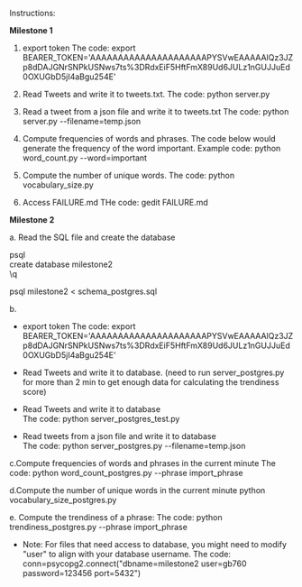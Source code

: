 Instructions:

**Milestone 1**

1. export token
The code:
export BEARER_TOKEN='AAAAAAAAAAAAAAAAAAAAAPYSVwEAAAAAlQz3JZp8dDAJGNrSNPkUSNws7ts%3DRdxEiF5HftFmX89Ud6JULz1nGUJJuEd0OXUGbD5jI4aBgu254E'

2. Read Tweets and write it to tweets.txt. 
The code:
python server.py

3. Read a tweet from a json file and write it to tweets.txt
The code:
python server.py --filename=temp.json

4. Compute frequencies of words and phrases. 
The code below would generate the frequency of the word important.
Example code:
python word_count.py --word=important

5. Compute the number of unique words.
The code:
python vocabulary_size.py

6. Access FAILURE.md
THe code:
gedit FAILURE.md 

**Milestone 2**

a. Read the SQL file and create the database

psql  
create database milestone2  
\q

psql milestone2 < schema_postgres.sql


b. 
- export token The code: export BEARER_TOKEN='AAAAAAAAAAAAAAAAAAAAAPYSVwEAAAAAlQz3JZp8dDAJGNrSNPkUSNws7ts%3DRdxEiF5HftFmX89Ud6JULz1nGUJJuEd0OXUGbD5jI4aBgu254E'

- Read Tweets and write it to database. 
(need to run server_postgres.py for more than 2 min to get enough data for calculating the trendiness score)  
- Read Tweets and write it to database  
The code:
python server_postgres_test.py

- Read tweets from a json file and write it to database  
The code:
python server_postgres.py --filename=temp.json


c.Compute frequencies of words and phrases in the current minute
The code:
python word_count_postgres.py --phrase import_phrase

d.Compute the number of unique words in the current minute
python vocabulary_size_postgres.py 

e. Compute the trendiness of a phrase:
The code:
python trendiness_postgres.py --phrase import_phrase

- Note: For files that need access to database, you might need to modify "user" to align with your database username.
The code:
conn=psycopg2.connect("dbname=milestone2 user=gb760 password=123456 port=5432") 


